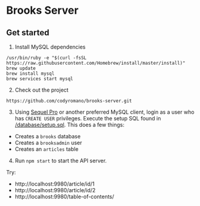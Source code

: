 # Brooks Server

## Get started

1) Install MySQL dependencies
```
/usr/bin/ruby -e "$(curl -fsSL https://raw.githubusercontent.com/Homebrew/install/master/install)"
brew update
brew install mysql
brew services start mysql
```
2) Check out the project 
```
https://github.com/codyromano/brooks-server.git
```
3) Using [Sequel Pro](https://www.sequelpro.com/) or another preferred MySQL client, login as a user who has `CREATE USER` privileges. Execute the setup SQL found in [/database/setup.sql](https://github.com/codyromano/brooks-server/blob/master/database/setup.sql). This does a few things:

- Creates a `brooks` database
- Creates a `brooksadmin` user
- Creates an `articles` table

4) Run `npm start` to start the API server.

Try:

- http://localhost:9980/article/id/1
- http://localhost:9980/article/id/2
- http://localhost:9980/table-of-contents/

